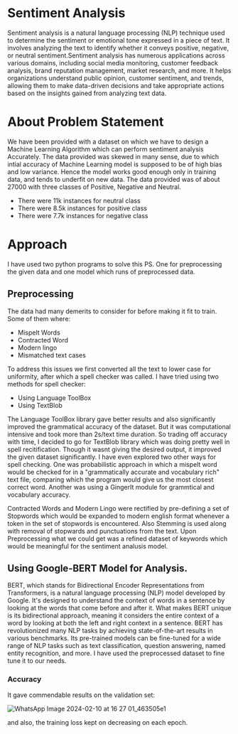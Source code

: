 # Sentiment Analysis
  Sentiment analysis is a natural language processing (NLP) technique used to determine the sentiment or emotional tone expressed in a piece of text. It involves     analyzing the text to identify whether it conveys positive, negative, or neutral sentiment.Sentiment analysis has numerous applications across various domains, including social media monitoring, customer feedback analysis, brand reputation management, market research, and more. It helps organizations understand public opinion, customer sentiment, and trends, allowing them to make data-driven decisions and take appropriate actions based on the insights gained from analyzing text data.

# About Problem Statement
We have been provided with a dataset on which we have to design a Machine Learning Algorithm which can perform sentiment analysis Accurately. The data provided was skewed in many sense, due to which intial accuracy of Machine Learning model is supposed to be of high bias and low variance. Hence the model works good enough only in training data, and tends to underfit on new data. The data provided was of about 27000 with three classes of Positive, Negative and Neutral.

* There were 11k instances for neutral class
* There were 8.5k instances for positive class
* There were 7.7k instances for negative class

# Approach
I have used two python programs to solve this PS. One for preprocessing the given data and one model which runs of preprocessed data.

## Preprocessing
The data had many demerits to consider for before making it fit to train. Some of them where:
* Mispelt Words
* Contracted Word
* Modern lingo
* Mismatched text cases

To address this issues we first converted all the text to lower case for uniformity, after which a spell checker was called. I have tried using two methods for spell checker:
* Using Language ToolBox
* Using TextBlob

The Language ToolBox library gave better results and also significantly improved the grammatical accuracy of the dataset. But it was computational intensive and took more than 2s/text time duration. So trading off accuracy with time, I decided to go for TextBlob library which was doing pretty well in spell recitification. Though it wasnt giving the desired output, it improved the given dataset significantly. I have even explored two other ways for spell checking. One was probabilistic approach in which a mispelt word would be checked for in a "grammatically accurate and vocabulary rich" text file, comparing which the program would give us the most closest correct word. Another was using a GingerIt module for grammtical and vocabulary accuracy.

Contracted Words and Modern Lingo were rectified by pre-defining a set of Stopwords which would be expanded to modern english format whenever a token in the set of stopwords is encountered. Also Stemming is used along with removal of stopwards and punctuations from the text. Upon Preprocessing what we could get was a refined dataset of keywords which would be meaningful for the sentiment analusis model.

## Using Google-BERT Model for Analysis.
BERT, which stands for Bidirectional Encoder Representations from Transformers, is a natural language processing (NLP) model developed by Google. It's designed to understand the context of words in a sentence by looking at the words that come before and after it. What makes BERT unique is its bidirectional approach, meaning it considers the entire context of a word by looking at both the left and right context in a sentence. BERT has revolutionized many NLP tasks by achieving state-of-the-art results in various benchmarks. Its pre-trained models can be fine-tuned for a wide range of NLP tasks such as text classification, question answering, named entity recognition, and more. I have used the preprocessed dataset to fine tune it to our needs.

### Accuracy

It gave commendable results on the validation set:

![WhatsApp Image 2024-02-10 at 16 27 01_463505e1](https://github.com/InnovatorIIT/GDSC/assets/151830380/3392c9bc-af6a-451f-b504-8516d90463b2)

and also, the training loss kept on decreasing on each epoch.



  

